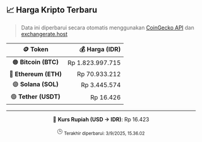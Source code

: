 

<!-- HARGA_KRIPTO -->
## 📈 Harga Kripto Terbaru

> Data ini diperbarui secara otomatis menggunakan [CoinGecko API](https://www.coingecko.com/) dan [exchangerate.host](https://exchangerate.host/)

<div align="center">

| 🪙 Token | 💰 Harga (IDR) |
|:------:|---------------:|
| 🟠 **Bitcoin (BTC)**   | Rp 1.823.997.715 |
| 🔵 **Ethereum (ETH)**  | Rp 70.933.212 |
| 🟣 **Solana (SOL)**    | Rp 3.445.574 |
| 🟢 **Tether (USDT)**   | Rp 16.426 |

---

💱 **Kurs Rupiah (USD → IDR)**: Rp 16.423

🕒 <sub>Terakhir diperbarui: 3/9/2025, 15.36.02</sub>

</div>
<!-- /HARGA_KRIPTO -->